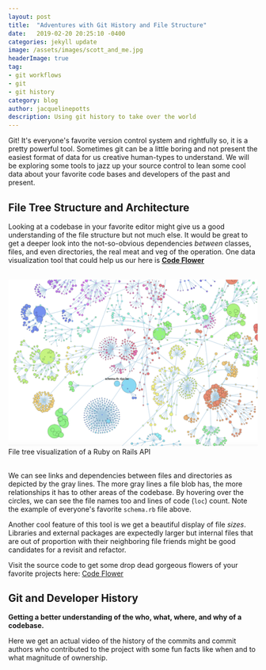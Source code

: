 ```yaml
---
layout: post
title:  "Adventures with Git History and File Structure"
date:   2019-02-20 20:25:10 -0400
categories: jekyll update
image: /assets/images/scott_and_me.jpg
headerImage: true
tag:
- git workflows
- git
- git history
category: blog
author: jacquelinepotts
description: Using git history to take over the world
---
```


Git! It's everyone's favorite version control system and rightfully so, it is a pretty
powerful tool. Sometimes git can be a little boring and not present the easiest format of data for us creative human-types to understand.
We will be exploring some tools to jazz up your source control to lean some cool data about
your favorite code bases and developers of the past and present.

## File Tree Structure and Architecture
Looking at a codebase in your favorite editor might give us a good understanding of the file structure but not much else. It would be great to get a deeper look into the not-so-obvious
dependencies _between_ classes, files, and even directories, the real meat and veg of the operation. One data visualization tool that could help us our here is [**Code Flower**](http://www.redotheweb.com/CodeFlower/)
  <br>
  <br>
  <div class="toright">
    <img class="image" src="../assets/images/code-flower.png" alt="Alt Text">
      <figcaption class="caption">File tree visualization of a Ruby on Rails API</figcaption>
  </div>
  <br>

We can see links and dependencies between files and directories as depicted by the gray lines.
The more gray lines a file blob has, the more relationships it has to other areas of the codebase.
By hovering over the circles, we can see the file names too and lines of code (`loc`) count. Note the example of everyone's favorite `schema.rb` file above.

Another cool feature of this tool is we get a beautiful display of file _sizes_. Libraries and external packages are expectedly larger but internal files that are out of proportion with their
neighboring file friends might be good candidates for a revisit and refactor.

Visit the source code to get some drop dead gorgeous flowers of your favorite projects here:
[Code Flower](https://github.com/fzaninotto/CodeFlower)

## Git and Developer History
**Getting a better understanding of the who, what, where, and why of a codebase.**


Here we get an actual video of the history of the commits and commit authors who contributed to the project with some fun facts like when and to what magnitude of ownership.

